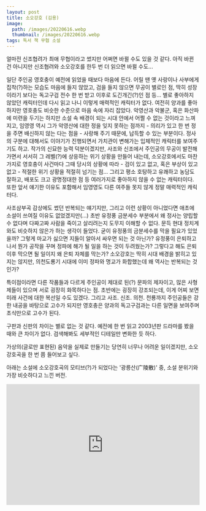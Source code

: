 ```yaml
---
layout: post
title: 소오강호 (김용)
image:
  path: /images/20220616.webp
  thumbnail: /images/20220616.webp
tags: 독서 책 무협 소설
---
```

얼마전 신조협려가 최애 무협이라고 썼지만 어쩌면 바뀔 수도 있을 것 같다. 아직 바뀐 건 아니지만 신조협려와 소오강호를 한두 번 더 읽으면 바뀔 수도...

 

일단 주인공 영호충이 예전에 읽었을 때보다 마음에 든다. 어릴 땐 옛 사랑이나 사부에게 집착(?)하는 모습도 마음에 들지 않았고, 검을 들지 않으면 무공이 별로인 점, 딱히 성장이라기 보다는 독고구검 전수 한 번 받고 이후로 도긴개긴(?)인 점 등... 별로 좋아하지 않았던 캐릭터인데 다시 읽고 나니 이렇게 매력적인 캐릭터가 없다. 여전히 양과를 좋아하지만 영호충도 비슷한 수준으로 마음 속에 자리 잡았다. 악영산과 악불군, 혹은 화산파에 미련을 두기는 하지만 소설 속 배경이 되는 시대 안에서 어쩔 수 없는 것이라고 느껴지고, 임영영 역시 그가 악영산에 대한 정을 잊지 못하는 점까지 - 의리가 있고 한 번 정을 주면 배신하지 않는 다는 점을 - 사랑해 주기 때문에, 납득할 수 있는 부분이다. 정사의 구분에 대해서도 이야기가 진행되면서 가치관이 변해가는 입체적인 캐릭터를 보여주기도 하고. 작가의 신묘한 능력 덕분이겠지만, 사조와 신조에서 주인공의 무공이 발전해 가면서 서서히 그 레벨(?)에 상응하는 위기 상황을 만들어 내는데, 소오강호에서도 마찬가지로 영호충이 사건마다 그때 당시의 상황에 따라 - 검이 있고 없고, 혹은 부상이 있고 없고 - 적절한 위기 상황을 적절히 넘기는 점... 그리고 평소 호탕하고 유쾌하고 농담도 잘하고, 배포도 크고 광명정대한 점 등 여러가지로 좋아하지 않을 수 없는 캐릭터이다. 또한 앞서 얘기한 이유도 포함해서 임영영도 다른 여주들 못지 않게 정말 매력적인 캐릭터다.

 

사조삼부곡 감상에도 썼던 반복되는 얘기지만, 그리고 이런 상황이 아니었다면 애초에 소설이 쓰여질 이유도 없었겠지만(...) 초반 유정풍 금분세수 부분에서 왜 정사는 양립할 수 없다며 다짜고짜 사람을 죽이고 살리려는지 도무지 이해할 수 없다. 문득 현대 정치계와도 비슷하지 않은가 하는 생각이 들었다. 굳이 유정풍의 금분세수를 막을 필요가 있었을까? 그렇게 마교가 싫으면 지들이 알아서 싸우면 되는 것 아닌가? 유정풍이 은퇴하고 나서 뭔가 공작을 꾸며 정파에 해가 될 일을 하는 것이 두려웠는가? 그렇다고 해도 은퇴 이후 막으면 될 일이지 왜 은퇴 자체를 막는가? 소오강호는 딱히 시대 배경을 밝히고 있지는 않지만, 의천도룡기 시대에 이미 정파와 명교가 화합했는데 왜 역사는 반복되는 것인가?

특이점이라면 다른 작품들과 다르게 주인공이 제대로 된(?) 문파의 제자이고, 많은 사형제들이 있으며 서로 굉장히 화목하다는 점. 초반에는 굉장히 강조되는데, 이게 어찌 보면 미래 사건에 대한 복선일 수도 있겠다. 그리고 사조. 신조. 의천. 천룡까지 주인공들은 강한 내공을 바탕으로 고수가 되지만 영호충은 양과의 독고구검과는 다른 일면을 보여주며 초식만으로 고수가 된다.

 

구판과 신판의 차이는 별로 없는 것 같다. 예전에 한 번 읽고 2003년판 드라마를 봤을 때와 큰 차이가 없다. 검색해봐도 세부적인 디테일만 변화한 듯 하다.

 

가상의(글로만 표현된) 음악을 실제로 만들기는 당연히 너무나 어려운 일이겠지만, 소오강호곡을 한 번 쯤 들어보고 싶다.

 

아래는 소설에 소오강호곡의 모티브(?)가 되었다는 '광릉산(广陵散)' 중, 소설 분위기와 가장 비슷하다고 느낀 버전.

 
<iframe width="100%" height="315" src="https://www.youtube.com/embed/hbb8u8wzvNQ?si=I6_l1aMJbDOg1eGz" title="YouTube video player" frameborder="0" allow="accelerometer; autoplay; clipboard-write; encrypted-media; gyroscope; picture-in-picture; web-share" referrerpolicy="strict-origin-when-cross-origin" allowfullscreen></iframe>
